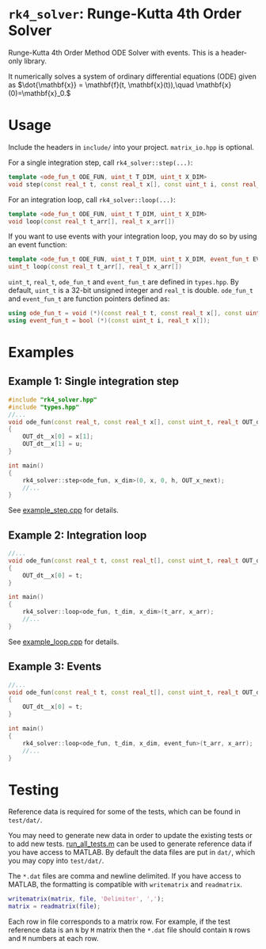 # ```rk4_solver```: Runge-Kutta 4th Order Solver
Runge-Kutta 4th Order Method ODE Solver with events. This is a header-only library.

It numerically solves a system of ordinary differential equations (ODE) given as $\dot{\mathbf{x}} = \mathbf{f}(t, \mathbf{x}(t)),\quad \mathbf{x}(0)=\mathbf{x}_0.$


# Usage

Include the headers in ```include/``` into your project. ```matrix_io.hpp``` is optional.

For a single integration step, call ```rk4_solver::step(...)```:
```Cpp
template <ode_fun_t ODE_FUN, uint_t T_DIM, uint_t X_DIM>
void step(const real_t t, const real_t x[], const uint_t i, const real_t h, real_t OUT_x_next[])
```

For an integration loop, call ```rk4_solver::loop(...)```:
```Cpp
template <ode_fun_t ODE_FUN, uint_t T_DIM, uint_t X_DIM>
void loop(const real_t t_arr[], real_t x_arr[])
```

If you want to use events with your integration loop, you may do so by using an event function:
```Cpp
template <ode_fun_t ODE_FUN, uint_t T_DIM, uint_t X_DIM, event_fun_t EVENT_FUN>
uint_t loop(const real_t t_arr[], real_t x_arr[])
```

```uint_t```, ```real_t```, ```ode_fun_t``` and ```event_fun_t``` are defined in ```types.hpp```.  By default, ```uint_t``` is a 32-bit unsigned integer and ```real_t``` is double. ```ode_fun_t``` and ```event_fun_t``` are function pointers defined as:
```Cpp
using ode_fun_t = void (*)(const real_t t, const real_t x[], const uint_t i, real_t OUT_dt__x[]);
using event_fun_t = bool (*)(const uint_t i, real_t x[]);
```
# Examples

## Example 1: Single integration step
```Cpp
#include "rk4_solver.hpp"
#include "types.hpp"
//...
void ode_fun(const real_t, const real_t x[], const uint_t, real_t OUT_dt__x[])
{
	OUT_dt__x[0] = x[1];
	OUT_dt__x[1] = u;
}

int main()
{
	rk4_solver::step<ode_fun, x_dim>(0, x, 0, h, OUT_x_next);
	//...
}
```
See [example_step.cpp](./examples/example_step.cpp) for details.


## Example 2: Integration loop
```Cpp
//...
void ode_fun(const real_t t, const real_t[], const uint_t, real_t OUT_dt__x[])
{
	OUT_dt__x[0] = t;
}

int main()
{
	rk4_solver::loop<ode_fun, t_dim, x_dim>(t_arr, x_arr);
	//...
}
```
See [example_loop.cpp](./examples/example_loop.cpp) for details.

## Example 3: Events
<!--See ```examples/example_loop.cpp``` for details.-->
```Cpp
//...
void ode_fun(const real_t t, const real_t[], const uint_t, real_t OUT_dt__x[])
{
	OUT_dt__x[0] = t;
}

int main()
{
	rk4_solver::loop<ode_fun, t_dim, x_dim, event_fun>(t_arr, x_arr);
	//...
}
```

# Testing
Reference data is required for some of the tests, which can be found in ```test/dat/```. 

You may need to generate new data in order to update the existing tests or to add new tests. [run_all_tests.m](./test/matlab/run_all_tests.m) can be used to generate reference data if you have access to MATLAB. By default the data files are put in ```dat/```, which you may copy into ```test/dat/```. 

The ```*.dat``` files are comma and newline delimited. If you have access to MATLAB, the formatting is compatible with ```writematrix``` and ```readmatrix```.
```MATLAB
writematrix(matrix, file, 'Delimiter', ',');  
matrix = readmatrix(file);  
```
 Each row in file corresponds to a matrix row. For example, if the test reference data is an ```N``` by ```M``` matrix then the ```*.dat``` file should contain ```N``` rows and ```M``` numbers at each row.
